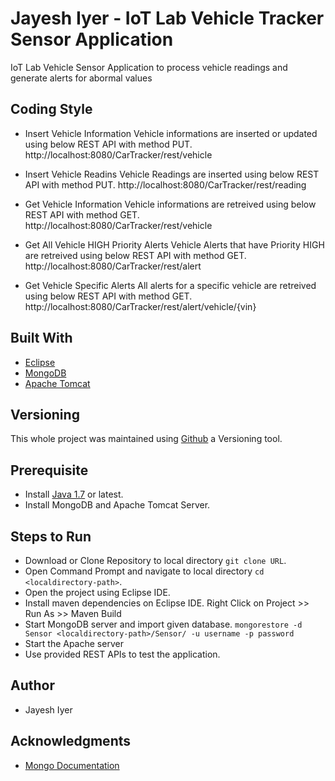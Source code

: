 # Jayesh Iyer - IoT Lab Vehicle Tracker Sensor Application
IoT Lab Vehicle Sensor Application to process vehicle readings and generate alerts for abormal values

## Coding Style
- Insert Vehicle Information
  Vehicle informations are inserted or updated using below REST API with method PUT.
  http://localhost:8080/CarTracker/rest/vehicle

- Insert Vehicle Readins
  Vehicle Readings are inserted using below REST API with method PUT.
  http://localhost:8080/CarTracker/rest/reading

- Get Vehicle Information
  Vehicle informations are retreived using below REST API with method GET.
  http://localhost:8080/CarTracker/rest/vehicle

- Get All Vehicle HIGH Priority Alerts
  Vehicle Alerts that have Priority HIGH are retreived using below REST API with method GET.
  http://localhost:8080/CarTracker/rest/alert

- Get Vehicle Specific Alerts
  All alerts for a specific vehicle are retreived using below REST API with method GET.
  http://localhost:8080/CarTracker/rest/alert/vehicle/{vin}

  

## Built With 
- [Eclipse](https://www.eclipse.org/ide/)
- [MongoDB](https://www.mongodb.com/what-is-mongodb)
- [Apache Tomcat](https://tomcat.apache.org/download-80.cgi)

## Versioning 
This whole project was maintained using [Github](https://github.com/) a Versioning tool.

## Prerequisite
 * Install [Java 1.7](https://www.oracle.com/technetwork/java/javase/downloads/jdk8-downloads-2133151.html) or latest.
 * Install MongoDB and Apache Tomcat Server.
 
## Steps to Run
 * Download or Clone Repository to local directory `git clone URL`.
 * Open Command Prompt and navigate to local directory `cd <localdirectory-path>`.
 * Open the project using Eclipse IDE.
 * Install maven dependencies on Eclipse IDE. 
    Right Click on Project >> Run As >> Maven Build
 * Start MongoDB server and import given database.
    `mongorestore -d Sensor <localdirectory-path>/Sensor/ -u username -p password`
 * Start the Apache server
 * Use provided REST APIs to test the application.

## Author
- Jayesh Iyer

## Acknowledgments
- [Mongo Documentation](https://docs.mongodb.com/v3.6/)
